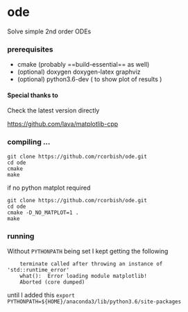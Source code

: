 # ode
Solve simple 2nd order ODEs

### prerequisites

* cmake  (probably ==build-essential== as well)
* (optional) doxygen doxygen-latex graphviz
* (optional) python3.6-dev  ( to show plot of results )

#### Special thanks to

Check the latest version directly

https://github.com/lava/matplotlib-cpp


### compiling ...

```
git clone https://github.com/rcorbish/ode.git
cd ode
cmake 
make
```

if no python matplot required 

```
git clone https://github.com/rcorbish/ode.git
cd ode
cmake -D_NO_MATPLOT=1 .
make
```

### running

Without ```PYTHONPATH``` being set I kept getting the following
```
    terminate called after throwing an instance of 'std::runtime_error'
    what():  Error loading module matplotlib!
    Aborted (core dumped)
```
until I added this ``` export PYTHONPATH=${HOME}/anaconda3/lib/python3.6/site-packages ```



